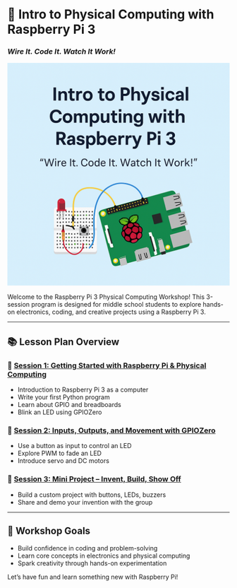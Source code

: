 # 🔧 Intro to Physical Computing with Raspberry Pi 3
### *Wire It. Code It. Watch It Work!*

![Physical Computing Banner](images/physical_computing_banner.png)

Welcome to the Raspberry Pi 3 Physical Computing Workshop! This 3-session program is designed for middle school students to explore hands-on electronics, coding, and creative projects using a Raspberry Pi 3.

---

## 📚 Lesson Plan Overview

### 🔹 [Session 1: Getting Started with Raspberry Pi & Physical Computing](./Session1_RPi3_Updated_PhysicalComputing.md)
- Introduction to Raspberry Pi 3 as a computer
- Write your first Python program
- Learn about GPIO and breadboards
- Blink an LED using GPIOZero

### 🔹 [Session 2: Inputs, Outputs, and Movement with GPIOZero](./Session2_RPi3_InputsOutputs.md)
- Use a button as input to control an LED
- Explore PWM to fade an LED
- Introduce servo and DC motors

### 🔹 [Session 3: Mini Project – Invent, Build, Show Off](./Session3_RPi3_MiniProject.md)
- Build a custom project with buttons, LEDs, buzzers
- Share and demo your invention with the group

---

## 🎯 Workshop Goals
- Build confidence in coding and problem-solving
- Learn core concepts in electronics and physical computing
- Spark creativity through hands-on experimentation

Let’s have fun and learn something new with Raspberry Pi!
